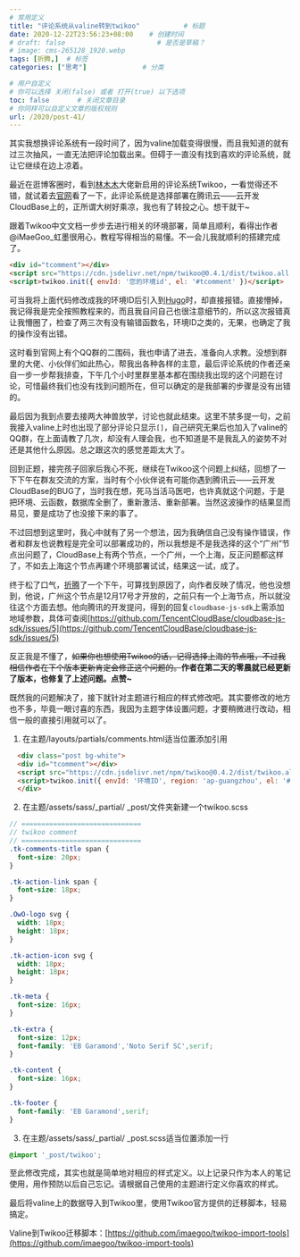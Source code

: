 ```yaml
---
# 常用定义
title: "评论系统从valine转到twikoo"           # 标题
date: 2020-12-22T23:56:23+08:00    # 创建时间
# draft: false                       # 是否是草稿？
# image: cms-265128_1920.webp
tags: [折腾,]  # 标签
categories: ["思考"]              # 分类

# 用户自定义
# 你可以选择 关闭(false) 或者 打开(true) 以下选项
toc: false       # 关闭文章目录
# 你同样可以自定义文章的版权规则
url: /2020/post-41/
---
```


其实我想换评论系统有一段时间了，因为valine加载变得很慢，而且我知道的就有过三次抽风，一直无法把评论加载出来。但碍于一直没有找到喜欢的评论系统，就让它继续在边上凉着。

最近在逛博客圈时，看到[林木木](https://immmmm.com/)大佬新启用的评论系统Twikoo，一看觉得还不错，就试着去[官网](https://twikoo.js.org/)看了一下，此评论系统是选择部署在腾讯云——云开发 CloudBase上的，正所谓大树好乘凉，我也有了转投之心。想干就干~

跟着Twikoo中文文档一步步去进行相关的环境部署，简单且顺利，看得出作者@iMaeGoo_虹墨很用心，教程写得相当的易懂。不一会儿我就顺利的搭建完成了。

```html
<div id="tcomment"></div>
<script src="https://cdn.jsdelivr.net/npm/twikoo@0.4.1/dist/twikoo.all.min.js"></script>
<script>twikoo.init({ envId: '您的环境id', el: '#tcomment' })</script>
```

可当我将上面代码修改成我的环境ID后引入到[Hugo](Hugo.md)时，却直接报错。直接懵掉，我记得我是完全按照教程来的，而且我自问自己也很注意细节的，所以这次报错真让我懵圈了，检查了两三次有没有输错函数名，环境ID之类的，无果，也确定了我的操作没有出错。

这时看到官网上有个QQ群的二围码，我也申请了进去，准备向人求教。没想到群里的大佬、小伙伴们如此热心，帮我出各种各样的主意，最后评论系统的作者还亲自一步一步帮我排查，下午几个小时里群里基本都在围绕我出现的这个问题在讨论，可惜最终我们也没有找到问题所在，但可以确定的是我部署的步骤是没有出错的。

最后因为我到点要去接两大神兽放学，讨论也就此结束。这里不禁多提一句，之前我接入valine上时也出现了部分评论只显示`[]`，自己研究无果后也加入了valine的QQ群，在上面请教了几次，却没有人理会我，也不知道是不是我乱入的姿势不对还是其他什么原因。总之跟这次的感觉差距太大了。

回到正题，接完孩子回家后我心不死，继续在Twikoo这个问题上纠结，回想了一下下午在群友交流的方案，当时有个小伙伴说有可能你遇到腾讯云——云开发 CloudBase的BUG了，当时我在想，死马当活马医吧，也许真就这个问题，于是把环境、云函数，数据库全删了，重新激活、重新部署。当然这波操作的结果显而易见，要是成功了也没接下来的事了。

不过回想到这里时，我心中就有了另一个想法，因为我确信自己没有操作错误，作者和群友也说教程是完全可以部署成功的，所以我想是不是我选择的这个“广州”节点出问题了，CloudBase上有两个节点，一个广州，一个上海，反正问题都这样了，不如去上海这个节点再建个环境部署试试，结果这一试，成了。

终于松了口气，[折腾](折腾.md)了一个下午，可算找到原因了，向作者反映了情况，他也没想到，他说，广州这个节点是12月17号才开放的，之前只有一个上海节点，所以就没往这个方面去想。他向腾讯的开发提问，得到的回复`cloudbase-js-sdk`上需添加地域参数，具体可查阅[https://github.com/TencentCloudBase/cloudbase-js-sdk/issues/5](https://github.com/TencentCloudBase/cloudbase-js-sdk/issues/5)

反正我是不懂了，~~如果你也想使用Twikoo的话，记得选择上海的节点哦，不过我相信作者在下个版本更新肯定会修正这个问题的。~~**作者在第二天的零晨就已经更新了版本，也修复了上述问题。点赞~**

既然我的问题解决了，接下就针对主题进行相应的样式修改吧。其实要修改的地方也不多，毕竟一眼讨喜的东西，我因为主题字体设置问题，才要稍微进行改动，相信一般的直接引用就可以了。

1. 在主题/layouts/partials/comments.html适当位置添加引用

```html
  <div class="post bg-white">
  <div id="tcomment"></div>
  <script src="https://cdn.jsdelivr.net/npm/twikoo@0.4.2/dist/twikoo.all.min.js"></script>
  <script>twikoo.init({ envId: '环境ID', region: 'ap-guangzhou', el: '#tcomment' })</script>
  </div>
```

2. 在主题/assets/sass/_partial/ _post/文件夹新建一个twikoo.scss

```scss
// ==============================
// twikoo comment
// ==============================
.tk-comments-title span {
  font-size: 20px;
}

.tk-action-link span {
  font-size: 18px;
}

.OwO-logo svg {
  width: 18px;
  height: 18px;
}

.tk-action-icon svg {
  width: 18px;
  height: 18px;
}

.tk-meta {
  font-size: 16px;
}

.tk-extra {
  font-size: 12px;
  font-family: 'EB Garamond','Noto Serif SC',serif;
}

.tk-content {
  font-size: 16px;
}

.tk-footer {
  font-family: 'EB Garamond',serif;
}
```

3. 在主题/assets/sass/_partial/ _post.scss适当位置添加一行

```scss
@import '_post/twikoo';
```

至此修改完成，其实也就是简单地对相应的样式定义。以上记录只作为本人的笔记使用，用作预防以后自己忘记。请根据自己使用的主题进行定义你喜欢的样式。

最后将valine上的数据导入到Twikoo里，使用Twikoo官方提供的迁移脚本，轻易搞定。

Valine到Twikoo迁移脚本：[https://github.com/imaegoo/twikoo-import-tools](https://github.com/imaegoo/twikoo-import-tools)